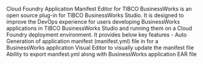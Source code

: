 Cloud Foundry Application Manifest Editor for TIBCO BusinessWorks is an open source plug-in for TIBCO BusinessWorks Studio. It is designed to improve the DevOps experience for users developing BusinessWorks applications in TIBCO BusinessWorks Studio and running them on a Cloud Foundry deployment environment. It provides below key features - 
Auto Generation of application manifest (manifest.yml) file in for a BusinessWorks application
Visual Editor to visually update the manifest file
Ability to export manifest.yml along with BusinessWorks application EAR file

